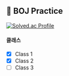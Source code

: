 
## 🖤 BOJ Practice


[![Solved.ac Profile](http://mazassumnida.wtf/api/v2/generate_badge?boj=oteosuk)](https://solved.ac/oteosuk)



 #### 클래스
- [x] Class 1 
- [x] Class 2
- [ ] Class 3
<br/>
